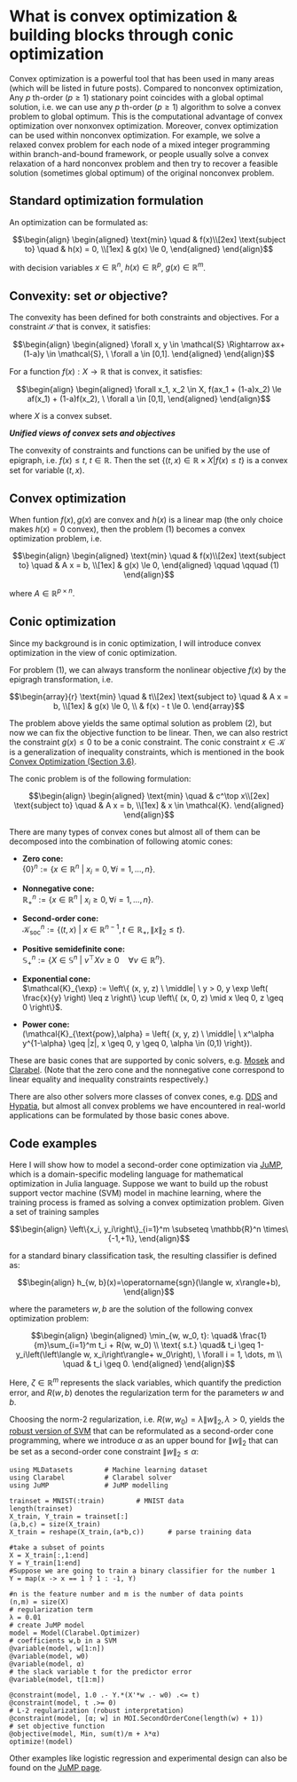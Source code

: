 <!-- ---
title: 'What is convex optimization？common constraints and objectives'
date: 2024-10-25
permalink: /posts/2024/10/Convex optimization blogs/
tags:
  - cool posts
  - category1
  - category2
--- -->
What is convex optimization & building blocks through conic optimization
======

Convex optimization is a powerful tool that has been used in many areas (which will be listed in future posts). Compared to nonconvex optimization, Any $p$ th-order ($p \ge 1$) stationary point coincides with a global optimal solution, i.e. we can use any $p$ th-order ($p \ge 1$) algorithm to solve a convex problem to global optimum. This is the computational advantage of convex optimization over nonxonvex optimization. Moreover, convex optimization can be used within nonconvex optimization. For example, we solve a relaxed convex problem for each node of a mixed integer programming within branch-and-bound framework, or people usually solve a convex relaxation of a hard nonconvex problem and then try to recover a feasible solution (sometimes global optimum) of the original nonconvex problem.


Standard optimization formulation
------
An optimization can be formulated as:
```math
\begin{align}
\begin{aligned}
\text{min} \quad & f(x)\\[2ex]
\text{subject to} \quad & h(x) = 0, \\[1ex]
        & g(x) \le 0, 
\end{aligned}
\end{align}
```
with decision variables $x \in \mathbb{R}^n$, $h(x) \in \mathbb{R}^{p}$, $g(x) \in \mathbb{R}^{m}$.

Convexity: set $\textit{or}$ objective?
------
The convexity has been defined for both constraints and objectives. For a constraint $\mathcal{S}$ that is convex, it satisfies:
```math
\begin{align}
\begin{aligned}
\forall x, y \in \mathcal{S} \Rightarrow ax+(1-a)y \in \mathcal{S}, \ \forall a \in [0,1].
\end{aligned}
\end{align}
```

For a function $f(x): X \rightarrow \mathbb{{R}}$ that is convex, it satisfies:
```math
\begin{align}
\begin{aligned}
\forall x_1, x_2 \in X, f(ax_1 + (1-a)x_2) \le af(x_1) + (1-a)f(x_2), \ \forall a \in [0,1],
\end{aligned}
\end{align}
```
where $X$ is a convex subset. 

***Unified views of convex sets and objectives***

The convexity of constraints and functions can be unified by the use of epigraph, i.e. $f(x) \le t, \ t \in \mathbb{R}$. Then the set $\{(t,x) \in \mathbb{R} \times X | f(x) \le t\}$ is a convex set for variable $(t,x)$.

Convex optimization
------
When funtion $f(x), g(x)$ are convex and $h(x)$ is a linear map (the only choice makes $h(x)=0$ convex), then the problem (1) becomes a convex optimization problem, i.e. 
```math
\begin{align}
\begin{aligned}
\text{min} \quad & f(x)\\[2ex]
 \text{subject to} \quad & A x = b, \\[1ex]
        & g(x) \le 0, 
\end{aligned}   \qquad \qquad (1)
\end{align}
```
where $A \in \mathbb{R}^{p \times n}$.

Conic optimization
------
Since my background is in conic optimization, I will introduce convex optimization in the view of conic optimization. 

For problem (1), we can always transform the nonlinear objective $f(x)$ by the epigragh transformation, i.e.
```math
\begin{array}{r}
\text{min} \quad & t\\[2ex]
 \text{subject to} \quad & A x = b, \\[1ex]
        & g(x) \le 0, \\
        & f(x) - t \le 0.
\end{array}
```
The problem above yields the same optimal solution as problem (2), but now we can fix the objective function to be linear. Then, we can also restrict the constraint $g(x) \le 0$ to be a conic constraint. The conic constraint $x \in \mathcal{K}$ is a generalization of inequality constraints, which is mentioned in the book [Convex Optimization (Section 3.6)](https://web.stanford.edu/~boyd/cvxbook/).  

The conic problem is of the following formulation:
```math
\begin{align}
\begin{aligned}
\text{min} \quad & c^\top x\\[2ex]
 \text{subject to} \quad & A x = b, \\[1ex]
        & x \in \mathcal{K}.
\end{aligned}
\end{align}
```
There are many types of convex cones but almost all of them can be decomposed into the combination of following atomic cones:
- **Zero cone:**  
  $\{0\}^n := \left\{ x \in \mathbb{R}^n \ \middle| \ x_i = 0, \forall i = 1, \ldots, n \right\}$.

- **Nonnegative cone:**  
  $\mathbb{R}_{+}^n := \left\{ x \in \mathbb{R}^n \ \middle| \ x_i \geq 0, \forall i = 1, \ldots, n \right\}$.

- **Second-order cone:**  
  $\mathcal{K}_{\mathrm{soc}}^n := \left\{ (t, x) \ \middle| \ x \in \mathbb{R}^{n-1}, t \in \mathbb{R}_{+}, \|x\|_2 \leq t \right\}$.

- **Positive semidefinite cone:**  
  $\mathbb{S}_{+}^n := \left\{ X \in \mathbb{S}^n \ \middle| \ v^{\top} X v \geq 0 \quad \forall v \in \mathbb{R}^n \right\}$.

- **Exponential cone:**  
  $\mathcal{K}_{\exp} := \left\{ (x, y, z) \ \middle| \ y > 0, y \exp \left( \frac{x}{y} \right) \leq z \right\} \cup \left\{ (x, 0, z) \mid x \leq 0, z \geq 0 \right\}$.

- **Power cone:**  
  \(\mathcal{K}_{\text{pow},\alpha} = \left\{ (x, y, z) \ \middle| \ x^\alpha y^{1-\alpha} \geq |z|, x \geq 0, y \geq 0, \alpha \in (0,1) \right\}\).

These are basic cones that are supported by conic solvers, e.g. [Mosek](https://www.mosek.com/) and [Clarabel](https://clarabel.org/stable/). (Note that the zero cone and the nonnegative cone correspond to linear equality and inequality constraints respectively.)

There are also other solvers more classes of convex cones, e.g. [DDS](https://link.springer.com/article/10.1007/s12532-023-00248-2) and [Hypatia](https://jump.dev/Hypatia.jl/stable/), but almost all convex problems we have encountered in real-world applications can be formulated by those basic cones above.

Code examples
------
Here I will show how to model a second-order cone optimization via [JuMP](https://jump.dev/JuMP.jl/stable/), which is a domain-specific modeling language for mathematical optimization in Julia language. Suppose we want to build up the robust support vector machine (SVM) model in machine learning, where the training process is framed as solving a convex optimization problem. Given a set of training samples
 ```math
 \begin{align}
 \left\{x_i, y_i\right\}_{i=1}^m \subseteq \mathbb{R}^n \times\{-1,+1\},
 \end{align}
 ``` 
 for a standard binary classification task, the resulting classifier is defined as: 
 ```math
 \begin{align}
 h_{w, b}(x)=\operatorname{sgn}(\langle w, x\rangle+b),
 \end{align}
 ```
 where the parameters $w, b$ are the solution of the following convex optimization problem:
```math
\begin{align}
\begin{aligned}
	\min_{w, w_0, t}: \quad& \frac{1}{m}\sum_{i=1}^m t_i + R(w, w_0) \\
	\text{ s.t.} \quad& t_i \geq 1-y_i\left(\left\langle w, x_i\right\rangle+ w_0\right), \ \forall i = 1, \dots, m \\
	\quad & t_i \geq 0.
\end{aligned}
\end{align}
```
Here, $\zeta \in \mathbb{R}^m$ represents the slack variables, which quantify the prediction error, and $R(w,b)$ denotes the regularization term for the parameters $w$ and $b$. 

Choosing the norm-2 regularization, i.e. $R(w,w_0) = \lambda \|w\|_2, \lambda > 0$, yields the [robust version of SVM](https://www.jmlr.org/papers/v10/xu09b.html) that can be reformulated as a second-order cone programming, where we introduce $\alpha$ as an upper bound for $\|w\|_2$ that can be set as a second-order cone constraint $\|w\|_2 \le \alpha$: 

```
using MLDatasets        # Machine learning dataset
using Clarabel          # Clarabel solver
using JuMP              # JuMP modelling 

trainset = MNIST(:train)        # MNIST data
length(trainset)
X_train, Y_train = trainset[:]
(a,b,c) = size(X_train)
X_train = reshape(X_train,(a*b,c))      # parse training data

#take a subset of points
X = X_train[:,1:end] 
Y = Y_train[1:end]
#Suppose we are going to train a binary classifier for the number 1
Y = map(x -> x == 1 ? 1 : -1, Y)

#n is the feature number and m is the number of data points
(n,m) = size(X)
# regularization term
λ = 0.01
# create JuMP model
model = Model(Clarabel.Optimizer)
# coefficients w,b in a SVM
@variable(model, w[1:n])                
@variable(model, w0)     
@variable(model, α)
# the slack variable t for the predictor error
@variable(model, t[1:m])

@constraint(model, 1.0 .- Y.*(X'*w .- w0) .<= t)
@constraint(model, t .>= 0)             
# L-2 regularization (robust interpretation)
@constraint(model, [α; w] in MOI.SecondOrderCone(length(w) + 1))        
# set objective function
@objective(model, Min, sum(t)/m + λ*α)
optimize!(model)
```

Other examples like logistic regression and experimental design can also be found on the [JuMP page](https://jump.dev/JuMP.jl/stable/tutorials/conic/introduction/).